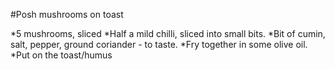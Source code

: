 #Posh mushrooms on toast

*5 mushrooms, sliced
*Half a mild chilli, sliced into small bits.
*Bit of cumin, salt, pepper, ground coriander - to taste.
*Fry together in some olive oil.
*Put on the toast/humus
